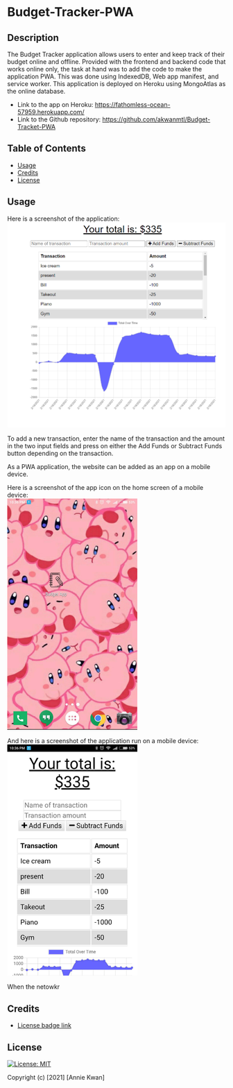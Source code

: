 # Budget-Tracker-PWA

## Description
The Budget Tracker application allows users to enter and keep track of their budget online and offline. Provided with the frontend and backend code that works online only, the task at hand was to add the code to make the application PWA. This was done using IndexedDB, Web app manifest, and service worker. This application is deployed on Heroku using MongoAtlas as the online database.

* Link to the app on Heroku: https://fathomless-ocean-57959.herokuapp.com/
* Link to the Github repository: https://github.com/akwanmtl/Budget-Tracket-PWA


## Table of Contents

* [Usage](#usage)
* [Credits](#credits)
* [License](#license)

## Usage 

Here is a screenshot of the application:
![Screenshot of website](./assets/screenshot.PNG)

To add a new transaction, enter the name of the transaction and the amount in the two input fields and press on either the Add Funds or Subtract Funds button depending on the transaction.

As a PWA application, the website can be added as an app on a mobile device. 

Here is a screenshot of the app icon on the home screen of a mobile device:
<br>
<img src="./assets/Screenshot_app.jpg" width="300">

And here is a screenshot of the application run on a mobile device:
<br>
<img src="./assets/Screenshot_phone.jpg" width="300">

When the netowkr

## Credits

* [License badge link](https://gist.github.com/lukas-h/2a5d00690736b4c3a7ba)

## License

[![License: MIT](https://img.shields.io/badge/License-MIT-yellow.svg)](https://opensource.org/licenses/MIT)

Copyright (c) [2021] [Annie Kwan]